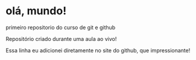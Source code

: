 # olá, mundo!
 primeiro repositorio do curso de git e github

 Repositório criado durante uma aula ao vivo!
 
 Essa linha eu adicionei diretamente no site do github, que impressionante!
